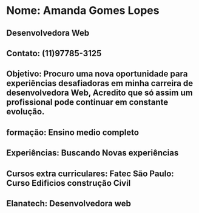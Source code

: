 <!DOCTYPE html>
<html lang="en">
<head>
    <meta charset="UTF-8">
    <meta name="viewport" content="width=device-width, initial-scale=1.0">
    <title>Document</title>
</head>
<body>
    
</body>
</html>
      <h1>Nome: Amanda Gomes Lopes</h1>
      <h2>Desenvolvedora Web</h2>
      <h2>Contato: (11)97785-3125</h2>
      <h2>Objetivo: Procuro uma nova oportunidade para experiências desafiadoras em minha carreira de desenvolvedora Web,
        Acredito que só assim um profissional pode continuar em constante evolução.</h2>
      <h2>formação: Ensino medio completo</h2>
      <h2>Experiências: Buscando Novas experiências</h2>
      <h2>Cursos extra curriculares: Fatec São Paulo: Curso Edificios construção Civil</h2>
      <h2>Elanatech: Desenvolvedora web</h2>


